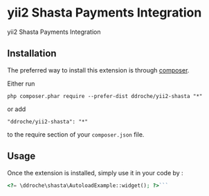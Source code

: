 yii2 Shasta Payments Integration
================================
yii2 Shasta Payments Integration

Installation
------------

The preferred way to install this extension is through [composer](http://getcomposer.org/download/).

Either run

```
php composer.phar require --prefer-dist ddroche/yii2-shasta "*"
```

or add

```
"ddroche/yii2-shasta": "*"
```

to the require section of your `composer.json` file.


Usage
-----

Once the extension is installed, simply use it in your code by  :

```php
<?= \ddroche\shasta\AutoloadExample::widget(); ?>```